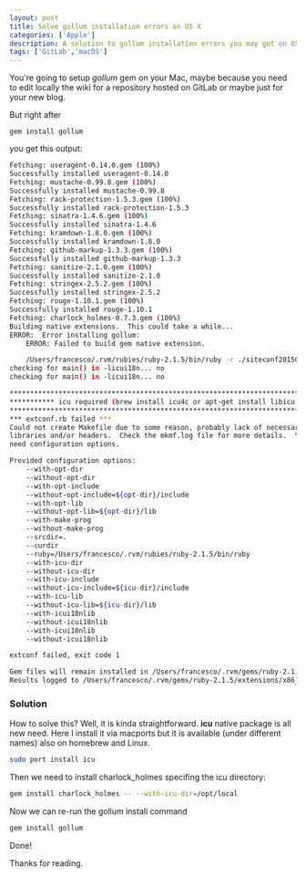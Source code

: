```yaml
---
layout: post
title: Solve gollum installation errors on OS X
categories: ['Apple']
description: A solution to gollum installation errors you may get on OS X
tags: ['GitLab','macOS']
---
```


You're going to setup *gollum* gem on your Mac, maybe because you need to edit locally the wiki for a repository hosted on GitLab or maybe just for your new blog.

But right after 

```
gem install gollum
```

you get this output:

```sh
Fetching: useragent-0.14.0.gem (100%)
Successfully installed useragent-0.14.0
Fetching: mustache-0.99.8.gem (100%)
Successfully installed mustache-0.99.8
Fetching: rack-protection-1.5.3.gem (100%)
Successfully installed rack-protection-1.5.3
Fetching: sinatra-1.4.6.gem (100%)
Successfully installed sinatra-1.4.6
Fetching: kramdown-1.8.0.gem (100%)
Successfully installed kramdown-1.8.0
Fetching: github-markup-1.3.3.gem (100%)
Successfully installed github-markup-1.3.3
Fetching: sanitize-2.1.0.gem (100%)
Successfully installed sanitize-2.1.0
Fetching: stringex-2.5.2.gem (100%)
Successfully installed stringex-2.5.2
Fetching: rouge-1.10.1.gem (100%)
Successfully installed rouge-1.10.1
Fetching: charlock_holmes-0.7.3.gem (100%)
Building native extensions.  This could take a while...
ERROR:  Error installing gollum:
    ERROR: Failed to build gem native extension.

    /Users/francesco/.rvm/rubies/ruby-2.1.5/bin/ruby -r ./siteconf20150923-5613-dmozac.rb extconf.rb
checking for main() in -licui18n... no
checking for main() in -licui18n... no

***************************************************************************************
*********** icu required (brew install icu4c or apt-get install libicu-dev) ***********
***************************************************************************************
*** extconf.rb failed ***
Could not create Makefile due to some reason, probably lack of necessary
libraries and/or headers.  Check the mkmf.log file for more details.  You may
need configuration options.

Provided configuration options:
    --with-opt-dir
    --without-opt-dir
    --with-opt-include
    --without-opt-include=${opt-dir}/include
    --with-opt-lib
    --without-opt-lib=${opt-dir}/lib
    --with-make-prog
    --without-make-prog
    --srcdir=.
    --curdir
    --ruby=/Users/francesco/.rvm/rubies/ruby-2.1.5/bin/ruby
    --with-icu-dir
    --without-icu-dir
    --with-icu-include
    --without-icu-include=${icu-dir}/include
    --with-icu-lib
    --without-icu-lib=${icu-dir}/lib
    --with-icui18nlib
    --without-icui18nlib
    --with-icui18nlib
    --without-icui18nlib

extconf failed, exit code 1

Gem files will remain installed in /Users/francesco/.rvm/gems/ruby-2.1.5/gems/charlock_holmes-0.7.3 for inspection.
Results logged to /Users/francesco/.rvm/gems/ruby-2.1.5/extensions/x86_64-darwin-14/2.1.0-static/charlock_holmes-0.7.3/gem_make.out
```

### Solution

How to solve this? Well, it is kinda straightforward. **icu** native package is all new need. Here I install it via macports but it is available (under different names) also on homebrew and Linux.

```sh
sudo port install icu
```

Then we need to install charlock_holmes specifing the icu directory:

```sh
gem install charlock_holmes -- --with-icu-dir=/opt/local
```

Now we can re-run the gollum install command

```sh
gem install gollum
```

Done!

Thanks for reading.
